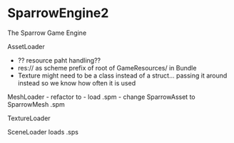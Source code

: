 # SparrowEngine2

The Sparrow Game Engine





AssetLoader
   - ?? resource paht handling??
   - res:// as scheme prefix of root of GameResources/ in Bundle
   - Texture might need to be a class instead of a struct... passing it around instead so we know how often it is used

MeshLoader
    - refactor to
    - load .spm
    - change SparrowAsset to SparrowMesh .spm
    
TextureLoader

SceneLoader
    loads .sps
